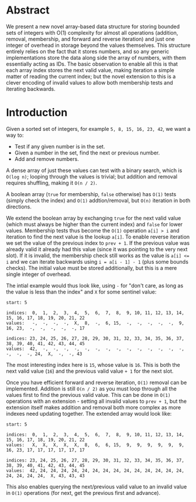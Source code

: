 # Abstract

We present a new novel array-based data structure for storing bounded sets of integers with O(1)
complexity for almost
all operations (addition, removal, membership, and forward and reverse iteration) and just
one integer of overhead in storage beyond the values themselves.  This structure entirely relies on
the fact that it stores numbers, and so any generic implementations store the data along side the
array of numbers, with them essentially acting as IDs.  The basic observation to enable all this is
that each array index stores the next valid value, making iteration a simple matter of reading the
current index; but the novel extension to this is a clever encoding of invalid values to allow both
membership tests and iterating backwards.

# Introduction

Given a sorted set of integers, for example `5, 8, 15, 16, 23, 42`, we want a way to:

* Test if any given number is in the set.
* Given a number in the set, find the next or previous number.
* Add and remove numbers.

A dense array of just these values can test with a binary search, which is `O(log n)`; looping
through the values is trivial; but addition and removal requires shuffling, making it `O(n / 2)`.

A boolean array (`true` for membership, `false` otherwise) has `O(1)` tests (simply check the index)
and `O(1)` addtion/removal, but `O(n)` iteration in both directions.

We extend the boolean array by exchanging `true` for the next valid value (which must always be
higher than the current index) and `false` for lower values.  Membership tests thus become the `O(1)`
operation `a[i] > i` and iteration to find the next value is the lookup `a[i]`.  To enable reverse
iteration we set the value of the previous index to `prev + 1`.  If the previous value was already
valid it already had this value (since it was pointing to the very next slot).  If it is invalid,
the membership check still works as the value is `a[i] <= i` and we can iterate backwards using
`i = a[i - 1] - 1` (plus some bounds checks).  The initial value must be stored additionally, but
this is a mere single integer of overhead.

The intial example would thus look like, using `-`
for "don't care, as long as the value is less than the index" and `X` for some sentinel value:

```
start: 5

indices:  0,  1,  2,  3,  4,  5,  6,  7,  8,  9, 10, 11, 12, 13, 14, 15, 16, 17, 18, 19, 20, 21, 22
values:   -,  -,  -,  -,  X,  8,  -,  6, 15,  -,  -,  -,  -,  -,  9, 16, 23,  -,  -,  -,  -,  -, 17

indices: 23, 24, 25, 26, 27, 28, 29, 30, 31, 32, 33, 34, 35, 36, 37, 38, 39, 40, 41, 42, 43, 44, 45
values:  42,  -,  -,  -,  -,  -,  -,  -,  -,  -,  -,  -,  -,  -,  -,  -,  -,  -, 24,  X,  -,  -, 43
```

The most interesting index here is `15`, whose value is `16`.  This is both the next valid value
(`16`) and the previous valid value `+ 1` for the next slot.

Once you have efficient forward and reverse iteration, `O(1)` removal can be implemented.  Addition
is still `O(n / 2)` as you must loop through all the values first to find the previous valid value.
This can be done in `O(1)` operations with an extension - setting all invalid values to `prev + 1`,
but the extension itself makes addition and removal both more complex as more indexes need updating
together.  The extended array would look like:

```
start: 5

indices:  0,  1,  2,  3,  4,  5,  6,  7,  8,  9, 10, 11, 12, 13, 14, 15, 16, 17, 18, 19, 20, 21, 22
values:   X,  X,  X,  X,  X,  8,  6,  6, 15,  9,  9,  9,  9,  9,  9, 16, 23, 17, 17, 17, 17, 17, 17

indices: 23, 24, 25, 26, 27, 28, 29, 30, 31, 32, 33, 34, 35, 36, 37, 38, 39, 40, 41, 42, 43, 44, 45
values:  42, 24, 24, 24, 24, 24, 24, 24, 24, 24, 24, 24, 24, 24, 24, 24, 24, 24, 24,  X, 43, 43, 43
```

This also enables querying the next/previous valid value to an invalid value in `O(1)` operations
(for next, get the previous first and advance).


